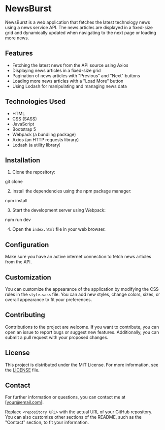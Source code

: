 # NewsBurst

NewsBurst is a web application that fetches the latest technology news using a news service API. The news articles are displayed in a fixed-size grid and dynamically updated when navigating to the next page or loading more news.

## Features

- Fetching the latest news from the API source using Axios
- Displaying news articles in a fixed-size grid
- Pagination of news articles with "Previous" and "Next" buttons
- Loading more news articles with a "Load More" button
- Using Lodash for manipulating and managing news data

## Technologies Used

- HTML
- CSS (SASS)
- JavaScript
- Bootstrap 5
- Webpack (a bundling package)
- Axios (an HTTP requests library)
- Lodash (a utility library)

## Installation

1. Clone the repository:

git clone [<repository URL>](https://github.com/Gabri02/NewsBurst)
  
2. Install the dependencies using the npm package manager:

npm install
  
3. Start the development server using Webpack:

npm run dev
  
4. Open the `index.html` file in your web browser.

## Configuration

Make sure you have an active internet connection to fetch news articles from the API.

## Customization

You can customize the appearance of the application by modifying the CSS rules in the `style.sass` file. You can add new styles, change colors, sizes, or overall appearance to fit your preferences.

## Contributing

Contributions to the project are welcome. If you want to contribute, you can open an issue to report bugs or suggest new features. Additionally, you can submit a pull request with your proposed changes.

## License

This project is distributed under the MIT License. For more information, see the [LICENSE](LICENSE) file.

## Contact

For further information or questions, you can contact me at [your@email.com].

Replace `<repository URL>` with the actual URL of your GitHub repository. You can also customize other sections of the README, such as the "Contact" section, to fit your information.
